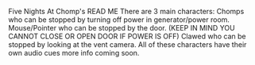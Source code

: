 Five Nights At Chomp's READ ME
There are 3 main characters: Chomps who can be stopped by turning off power in generator/power room.
Mouse/Pointer who can be stopped by the door. (KEEP IN MIND YOU CANNOT CLOSE OR OPEN DOOR IF POWER IS OFF)
Clawed who can be stopped by looking at the vent camera.
All of these characters have their own audio cues more info coming soon.
